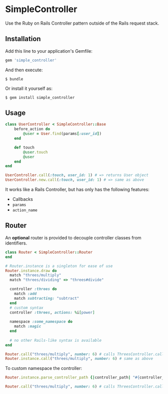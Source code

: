 # SimpleController

Use the Ruby on Rails Controller pattern outside of the Rails request stack.

## Installation

Add this line to your application's Gemfile:

```ruby
gem 'simple_controller'
```

And then execute:

    $ bundle

Or install it yourself as:

    $ gem install simple_controller

## Usage

```ruby
class UserController < SimpleController::Base
    before_action do
        @user = User.find(params[:user_id])
    end

    def touch
        @user.touch
        @user
    end
end

UserController.call(:touch, user_id: 1) # => returns User object
UserController.new.call(:touch, user_id: 1) # => same as above
```

It works like a Rails Controller, but has only has the following features:
- Callbacks
- `params`
- `action_name`

## Router
An **optional** router is provided to decouple controller classes from identifiers.

```ruby
class Router < SimpleController::Router
end

# Router.instance is a singleton for ease of use
Router.instance.draw do
  match "threes/multiply"
  match "threes/dividing" => "threes#divide"

  controller :threes do
    match :add
    match subtracting: "subtract"
  end
  # custom syntax
  controller :threes, actions: %i[power]
  
  namespace :some_namespace do
    match :magic
  end
  
  # no other Rails-like syntax is available
end

Router.call("threes/multiply", number: 6) # calls ThreesController.call(:multiply, number: 6)
Router.instance.call("threes/multiply", number: 6) # same as above
```

To custom namespace the controller:
```ruby
Router.instance.parse_controller_path {|controller_path| "#{controller_path}_controller".classify.constantize } # this is the default

Router.call("threes/multiply", number: 6) # calls ThreesController.call(:multiply, number: 6)
```
